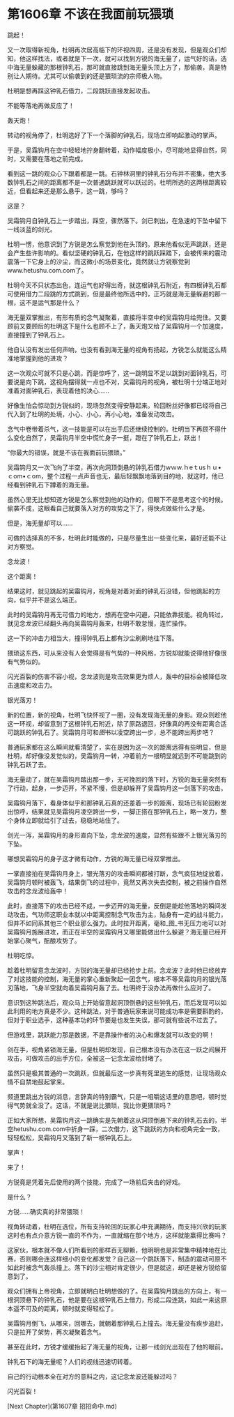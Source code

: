 # 第1606章 不该在我面前玩猥琐

跳起！

又一次取得新视角，杜明再次居高临下的环视四周，还是没有发现，但是观众们却知，他这样找法，或者就是下一次，就可以找到方锐的海无量了，运气好的话，选中海无量躲藏的那根钟乳石，那可就直接跳到海无量头顶上方了，那偷袭，真是特别让人期待。尤其可以偷袭到的还是猥琐流的宗师极人物。

杜明是想再踩这钟乳石借力，二段跳跃直接发起攻击。

不能等落地再做反应了！

轰天炮！

转动的视角停了，杜明选好了下一个落脚的钟乳石，现场立即响起激动的掌声。

于是，吴霜钩月在空中轻轻地拧身翻转着，动作幅度极小，尽可能地显得自然，同时，又需要在落地之前完成。

看到这一跳的观众心下跟着都是一跳。石钟林洞里的钟乳石分布并不密集，绝大多数钟乳石之间的距离都不是一次普通跳跃就可以跃过的。杜明所选的这两根距离较近，但看起来还是那么悬乎，这一跳，够吗？

这是？

吴霜钩月自钟乳石上一步踏出，踩空，骤然落下。剑已刺出，在急速的下坠中留下一线淡蓝的剑光。

杜明一愣，他意识到了方锐是怎么察觉到他在头顶的。原来他看似无声跳跃，还是会产生些许影响的。看似坚硬的钟乳石，在他这样的跳跃踩踏下，会被传来的震动震落一下它身上的沙尘，而这微小的场景变化，竟然就让方锐察觉到www.hetushu.com.com了。

杜明今天不只状态出色，连运气也好得出奇，就这根钟乳石附近，有四根钟乳石都可使用借力二段跳的方式跳到，但是最终他所选中的，正巧就是海无量躲避的那一根，这不是运气那是什么？

海无量双掌推出，有形有质的念气凝聚着，直接将半空中的吴霜钩月给兜住。又要顾前又要顾后的杜明这下是什么也顾不上了，轰天炮又给了吴霜钩月一个加速度，直接撞到了钟乳石上。

他自认没有发出任何声响，也没有看到海无量的视角有扬起，方锐怎么就能这么精准地掌握到他的进攻？

这一次观众可就不只是心跳，而是惊呼了，这一跳明显不足以跳到对面钟乳石，可要说是向下跳，这视角摆得就一点也不对，吴霜钩月的视角，被杜明十分端正地对准着对面钟乳石，表现着他的决心……

好像生怕会惊动到方锐似的，现场忽然变得安静起来。轮回粉丝好像都已经将自己代入到了杜明的处境，小心、小心，再小心地，准备发动攻击。

念气中卷带着杀气，这一技能是可以在出手后还继续控制的。杜明当下再顾不得什么变化自然了，吴霜钩月半空中慌忙身子一挺，蹬在了钟乳石上，跃出！

“你最大的错误，就是不该在我面前玩猥琐。”

吴霜钩月又一次飞向了半空，再次向洞顶倒悬的钟乳石借力wｗw.ｈeｔusｈｕ•ｃom•ｃom，整个过程一点声音也无，最后轻飘飘地落到目的地，就这时，他已经看到钟乳石下蹲着的海无量。

虽然心里无比想知道方锐是怎么察觉到他的动作的，但眼下不是思考这个的时候。偷袭不成，这眼看自己就要落入对方的攻势之下了，得快点做些什么才是。

但是，海无量却可以……

可做的选择真的不多，杜明此时能做的，只是尽量生出一些变化来，最好还能不让对方察觉。

念龙波！

这个距离！

结果这时，就见跳起的吴霜钩月，视角是对着对面的钟乳石没错，但他跳起的方向，似乎并不是这么端正。

此时的吴霜钩月再无可借力的地方，想再在空中闪避，只能依靠技能。视角转过，就见念龙波已经翻头再向吴霜钩月轰来，杜明不敢怠慢，连忙操作。

这一下的冲击力相当大，撞得钟乳石上都有沙尘刷刷地往下落。

猥琐这东西，可从来没有人会觉得是有气势的一种风格，方锐却就能说得他好像很有气势似的。

闪光百裂的伤害不容小视，念龙波则是攻击效果更为烦人，轰中的目标会被降低攻击速度和攻击力。

银光落刃！

新的位置，新的视角，杜明飞快怀视了一圈，没有发现海无量的身影。观众则趁他这一环视，却留意到了这根钟乳石附近，除了原路退回，好像真的再没有距离合适可跳跃的钟乳石了。吴霜钩月可和*图*书以凌空跨出一步，总不能跨出两步吧？

普通玩家都在这么瞬间就看清楚了，实在是因为这一次的距离远得有些明显，但是杜明，却好像没发觉似的，吴霜钩月一转，冲着前方一根明显就远到不可能跳到的钟乳石跃了去。

海无量动了，就在吴霜钩月踏出那一步，无可挽回的落下时，方锐的海无量突然有了行动，起身，一步迈开，不紧不慢，但是却躲开了吴霜钩月这一剑落下的攻击。

吴霜钩月落下，看身体似乎和那钟乳石真的还差着一步的距离，现场已有轮回粉发出惊呼，结果就见吴霜钩月凌空跨出一步，一脚正搭在那钟乳石上，略一发力，整个身体立即就给引了过去，稳稳地站住了。

剑光一泻，吴霜钩月的身形直向下坠，念龙波的速度，显然有些跟不上银光落刃的下坠。

哪想吴霜钩月的身子这才微有动作，方锐的海无量已经双掌推出。

一掌直接拍在吴霜钩月身上，银光落刃的攻击瞬间都被打断，念气疯狂地绽放着，吴霜钩月顿时被轰飞，结果倒飞的过程中，竟然又再次失去控制，被之前操作自然攻击的念龙波给轰中！

此时，直接落下的攻击已经不成，一步迈开的海无量，反倒是能趁他落地的瞬间发动攻击。气功师这职业本就以中距离控制念气攻击为主，贴身有一定的战斗能力，但并不如同系其他三个职业那么强力。此时拉开距离，毫和_图_书无压力地可以对吴霜钩月施展进攻，而正在半空的吴霜钩月又哪里能做出什么躲避？海无量已经开始掌心聚气，酝酿攻势了。

杜明吃惊。

趁着杜明留意念龙波时，方锐的海无量却已经抢步上前。念龙波？此时他已经放弃了对这技能的控制，海无量的掌心重新聚起一团念气，根本不等吴霜钩月的银光落刃落地，飞身半空就向着吴霜钩月轰了去。杜明终于没办法再做什么应对了。

意识到这种跳法后，观众马上开始留意起洞顶倒悬的这些钟乳石，而后发现可以如此利用的地方真是不少。这种跳法，对于普通玩家来说可能成功率是需要斟酌的，但对于职业选手，这种基本功的环节要是也发生失误，那可就有些说不过去了。

但游戏里，跳跃能力那是数据，不是靠操作者的决心和爆发就可以改变的啊！

剑在手，视角紧锁海无量，但是杜明却发现，自己根本没有办法在这一跃之间展开攻击，可做攻击的出手方位，全被这一记念龙波给封堵了。

虽然只是极其普通的一次跳跃，但就最后这一步真有死里逃生的感觉，让现场观众情不自禁地鼓起掌来。

频道里跳出方锐的消息，言辞真的特别霸气，只是一咀嚼这话里的意思吧，顿时觉得气势就全没了。这话，不就是说比猥琐，我比你更猥琐吗？

正如大家所想，吴霜钩月这一跳确实是先朝着这从洞顶倒悬下来的钟乳石去的，半空hetushu.com.com中折身一踩，二次借力，这下跳跃的方向和视角完全一致，轻轻松松，吴霜钩月又落到了新一根钟乳石上。

掌声！

来了！

方锐竟是凭着先后使用的两个技能，完成了一场前后夹击的好戏。

是什么？

方锐……确实真的非常猥琐！

视角转动着，杜明在选位，所有支持轮回的玩家心中充满期待，而支持兴欣的玩家这时也有点介意方锐一直的不作为，一直就缩在那个地方，这样就能赢得比赛吗？

这家伙，根本就不像人们所看到的那样百无聊赖，他明明也是非常集中精神地在比赛，否则哪会连这样细小的变化都发觉？自己这一个跳跃落下，制造的震动可原不如此时被念气轰杀撞上。落下的沙尘相对肯定很少，但是就这，却还是被方锐给留意到了。

观众们拥有上帝视角，立即就明白杜明想做的了。在吴霜钩月跳出的方向上，有一根洞顶悬下的钟乳石，他是要在这根钟乳石上借力，形成二段连跳，如此一来这原本遥不可及的距离，顿时就变得轻松了。

吴霜钩月倒飞，从哪来，回哪去，就朝着那钟乳石上撞去。海无量没有疾步追赶，只是拉开了架势，再次凝聚着念气。

甚至在此时，方锐才缓缓抬起了海无量的视角，让那一线剑光出现在了他的眼前。

钟乳石下的海无量呢？人们的视线迅速切转着。

自己的行动根本全在对方的意料之内，这记念龙波还能躲过吗？

闪光百裂！



[Next Chapter](第1607章 招招命中.md)